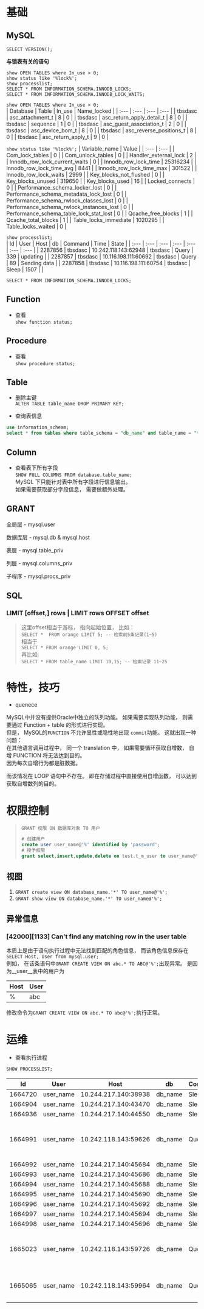 # 基础
## MySQL
``` SELECT VERSION(); ```

**与锁表有关的语句**  
```
show OPEN TABLES where In_use > 0;
show status like '%lock%';
show processlist;
SELECT * FROM INFORMATION_SCHEMA.INNODB_LOCKS;
SELECT * FROM INFORMATION_SCHEMA.INNODB_LOCK_WAITS;
```  

```show OPEN TABLES where In_use > 0;```  
| Database | Table | In\_use | Name\_locked |
| :--- | :--- | :--- | :--- |
| tbsdasc | asc\_attachment\_t | 8 | 0 |
| tbsdasc | asc\_return\_apply\_detail\_t | 8 | 0 |
| tbsdasc | sequence | 1 | 0 |
| tbsdasc | asc\_guest\_association\_t | 2 | 0 |
| tbsdasc | asc\_device\_bom\_t | 8 | 0 |
| tbsdasc | asc\_reverse\_positions\_t | 8 | 0 |
| tbsdasc | asc\_return\_apply\_t | 9 | 0 |  

```show status like '%lock%';```
| Variable\_name | Value |
| :--- | :--- |
| Com\_lock\_tables | 0 |
| Com\_unlock\_tables | 0 |
| Handler\_external\_lock | 2 |
| Innodb\_row\_lock\_current\_waits | 0 |
| Innodb\_row\_lock\_time | 25316234 |
| Innodb\_row\_lock\_time\_avg | 8441 |
| Innodb\_row\_lock\_time\_max | 301522 |
| Innodb\_row\_lock\_waits | 2999 |
| Key\_blocks\_not\_flushed | 0 |
| Key\_blocks\_unused | 319650 |
| Key\_blocks\_used | 16 |
| Locked\_connects | 0 |
| Performance\_schema\_locker\_lost | 0 |
| Performance\_schema\_metadata\_lock\_lost | 0 |
| Performance\_schema\_rwlock\_classes\_lost | 0 |
| Performance\_schema\_rwlock\_instances\_lost | 0 |
| Performance\_schema\_table\_lock\_stat\_lost | 0 |
| Qcache\_free\_blocks | 1 |
| Qcache\_total\_blocks | 1 |
| Table\_locks\_immediate | 1020295 |
| Table\_locks\_waited | 0 |  

```show processlist;```  
| Id | User | Host | db | Command | Time | State |
| :--- | :--- | :--- | :--- | :--- | :--- | :--- |
| 2287856 | tbsdasc | 10.242.118.143:62948 | tbsdasc | Query | 339 | updating |
| 2287857 | tbsdasc | 10.116.198.111:60692 | tbsdasc | Query | 89 | Sending data |
| 2287858 | tbsdasc | 10.116.198.111:60754 | tbsdasc | Sleep | 1507 |  |

```SELECT * FROM INFORMATION_SCHEMA.INNODB_LOCKS;```  



## Function
- 查看  
``` show function status; ```


## Procedure
- 查看  
``` show procedure status; ```


## Table
- 删除主键  
``` ALTER TABLE table_name DROP PRIMARY KEY; ```   

- 查询表信息  
``` SQL
use information_scheam;
select * from tables where table_schema = "db_name" and table_name = "table_name1";
```

## Column  
- 查看表下所有字段  
``` SHOW FULL COLUMNS FROM database.table_name; ```  
MySQL 下只能针对表中所有字段进行信息输出。  
如果需要获取部分字段信息， 需要做额外处理。


## GRANT
 全局层 - mysql.user  
 
 数据库层 - mysql.db & mysql.host  
 
 表层  -  mysql.table_priv
 
 列层  -  mysql.columns_priv  
 
 子程序  -  mysql.procs_priv


## SQL
### LIMIT \[offset,\] rows | LIMIT rows OFFSET offset
> 这里offset相当于游标， 指向起始位置， 比如：  
> ```SELECT *  FROM orange LIMIT 5; -- 检索前5条记录(1~5)```  
> 相当于  
> ```SELECT * FROM orange LIMIT 0, 5;```  
> 再比如:  
> ```SELECT * FROM table_name LIMIT 10,15; -- 检索记录 11~25```


# 特性，技巧  
- quenece  

MySQL中并没有提供Oracle中独立的队列功能。 如果需要实现队列功能， 则需要通过 Function + table 的形式进行实现。  
但是， MySQL的```FUNCTION``` 不允许显性或隐性地出现 ```commit```功能。 这就出现一种问题：  
在其他语言调用过程中， 同一个 translation 中， 如果需要循环获取自增数， 自增 FUNCTION 将无法达到目的。  
因为每次自增行为都是脏数据。  

而该情况在 LOOP 语句中不存在。  即在存储过程中直接使用自增函数， 可以达到获取自增数列的目的。


# 权限控制
> ``` GRANT 权限 ON 数据库对象 TO 用户 ```  
> ``` SQL  
> # 创建用户
> create user user_name@'%' identified by 'password'; 
> # 授予权限
> grant select,insert,update,delete on test.t_m_user to user_name@'%';
> ```

## 视图
1. ``` GRANT create view ON database_name.'*' TO user_name@'%'; ```
2. ``` GRANT show view ON database_name.'*' TO user_name@'%'; ```

## 异常信息
### [42000][1133] Can't find any matching row in the user table
本质上是由于语句执行过程中无法找到匹配的角色信息， 而该角色信息保存在  
``` SELECT Host, User from mysql.user; ```  
例如， 在该条语句中``` GRANT CREATE VIEW ON abc.* TO ABC@'%'; ```出现异常。
是因为__user__表中的用户为  

 Host | User 
 ---- | ----
 % | abc  
 
 修改命令为``` GRANT CREATE VIEW ON abc.* TO abc@'%'; ```执行正常。


# 运维  
- 查看执行进程  
``` SQL
SHOW PROCESSLIST;
```
| Id | User | Host | db | Command | Time | State | Info |  
| --- | --- | --- | --- | --- | --- | --- | --- |
| 1664720 | user_name | 10.244.217.140:38938 | db_name | Sleep | 92 | "" |  |
| 1664904 | user_name | 10.244.217.140:43470 | db_name | Sleep | 3 | "" |  |
| 1664936 | user_name | 10.244.217.140:44550 | db_name | Sleep | 450 | "" |  |
| 1664991 | user_name | 10.242.118.143:59626 | db_name | Query | 292 | updating | /* ApplicationName=DataGrip 2020.1 */ UPDATE db_name.table_name t SET t.store_type = '7' WHER |
| 1664992 | user_name | 10.244.217.140:45684 | db_name | Sleep | 270 | "" |  |
| 1664993 | user_name | 10.244.217.140:45686 | db_name | Sleep | 270 | "" |  |
| 1664994 | user_name | 10.244.217.140:45688 | db_name | Sleep | 270 | "" |  |
| 1664995 | user_name | 10.244.217.140:45690 | db_name | Sleep | 270 | "" |  |
| 1664996 | user_name | 10.244.217.140:45692 | db_name | Sleep | 270 | "" |  |
| 1664997 | user_name | 10.244.217.140:45694 | db_name | Sleep | 270 | "" |  |
| 1664998 | user_name | 10.244.217.140:45696 | db_name | Sleep | 270 | "" |  |
| 1665023 | user_name | 10.242.118.143:59726 | db_name | Query | 191 | updating | /* ApplicationName=DataGrip 2020.1 */ UPDATE db_name.table_name t SET t.store_type = '7' WHER |
| 1665065 | user_name | 10.242.118.143:59964 | db_name | Query | 0 | starting | /* ApplicationName=DataGrip 2020.1 */ SHOW PROCESSLIST |

